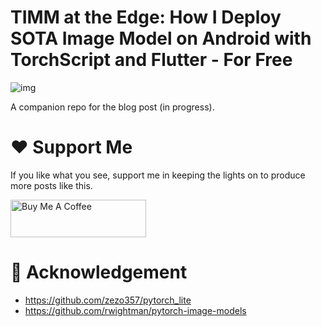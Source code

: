 # TIMM at the Edge: How I Deploy SOTA Image Model on Android with TorchScript and Flutter - For Free

![img](https://dicksonneoh.com/images/portfolio/timm_torchscript_flutter/post_image.png)

A companion repo for the blog post (in progress).

# ❤️ Support Me
If you like what you see, support me in keeping the lights on to produce more posts like this.

<a href="https://www.buymeacoffee.com/dicksonneoh" target="_blank"><img src="https://cdn.buymeacoffee.com/buttons/v2/default-blue.png" alt="Buy Me A Coffee" style="height: 60px !important;width: 217px !important;" ></a>


# 🙏 Acknowledgement

+ https://github.com/zezo357/pytorch_lite
+ https://github.com/rwightman/pytorch-image-models